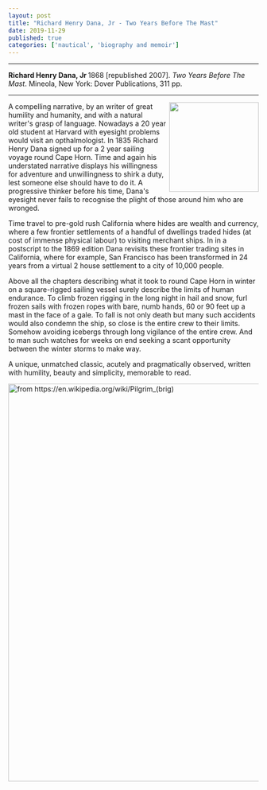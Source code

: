 ```yaml
---
layout: post
title: "Richard Henry Dana, Jr - Two Years Before The Mast"
date: 2019-11-29
published: true
categories: ['nautical', 'biography and memoir']
---
```



***
<b>Richard Henry Dana, Jr </b> 1868 [republished 2007]. _Two Years Before The Mast_. Mineola, New York: Dover Publications, 311 pp.

***

<img width="180" align="right" src="https://clzbooks.r.sizr.io/core/covers/lg/a0/a0_u265876_0_RichardHenryDana_TwoYearsBeforetheMastAPersonal.jpg" alt=""> 

A compelling narrative, by an writer of great humility and humanity, and with a natural writer's grasp of language.  Nowadays a 20 year old student at Harvard with eyesight problems would visit an opthalmologist.  In 1835 Richard Henry Dana signed up for a 2 year sailing voyage round Cape Horn.  Time and again his understated narrative displays his willingness for adventure and unwillingness to shirk a duty, lest someone else should have to do it.  A progressive thinker before his time, Dana's eyesight never fails to recognise the plight of those around him who are wronged.

Time travel to pre-gold rush California where hides are wealth and currency, where a few frontier settlements of a handful of dwellings traded hides (at cost of immense physical labour) to visiting merchant ships. In in a postscript to the 1869 edition Dana revisits these frontier trading sites in California, where for example, San Francisco has been transformed in 24 years from a virtual 2 house settlement to a city of 10,000 people.  

Above all the chapters describing what it took to round Cape Horn in winter on a square-rigged sailing vessel surely describe the limits of human endurance. To climb frozen rigging in the long night in hail and snow, furl frozen sails with frozen ropes with bare, numb hands, 60 or 90 feet up a mast in the face of a gale.  To fall is not only death but many such accidents would also condemn the ship, so close is the entire crew to their limits. Somehow avoiding icebergs through long vigilance of the entire crew. And to man such watches for weeks on end seeking a scant opportunity between the winter storms to make way. 

A unique, unmatched classic, acutely and pragmatically observed, written with humility, beauty and simplicity, memorable to read. 

<img width="800"  align="left" title="Replica of the 26 m brig Pilgrim in which Dana rounded the Horn east to west in 1835"  src="https://upload.wikimedia.org/wikipedia/commons/thumb/5/50/Brig_Pilgrim_Dana_Point_Harbor_20081028.jpg/600px-Brig_Pilgrim_Dana_Point_Harbor_20081028.jpg" alt="from https://en.wikipedia.org/wiki/Pilgrim_(brig)"> 
